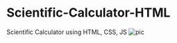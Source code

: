 # Scientific-Calculator-HTML
Scientific Calculator using HTML, CSS, JS
![pic](https://github.com/Himanshi7Bansal/Scientific-Calculator-HTML/assets/101702840/0efb96d9-92ff-46ea-aee4-26e33b2f287e)

